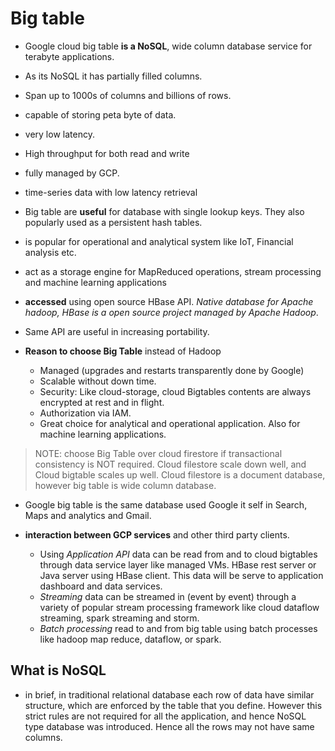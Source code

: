 # Big table

- Google cloud big table **is a NoSQL**, wide column database service for terabyte applications.
- As its NoSQL it has partially filled columns.
- Span up to 1000s of columns and billions of rows.
- capable of storing peta byte of data.
- very low latency.
- High throughput for both read and write
- fully managed by GCP.
- time-series data with low latency retrieval

- Big table are **useful** for database with single lookup keys. They also popularly used as a persistent hash tables.
- is popular for operational and analytical system like IoT, Financial analysis etc.
- act as a storage engine for MapReduced operations, stream processing and machine learning applications

- **accessed** using open source HBase API. *Native database for Apache hadoop, HBase is a open source project managed by Apache Hadoop*.
- Same API are useful in increasing portability.

- **Reason to choose Big Table** instead of Hadoop
  - Managed (upgrades and restarts transparently done by Google)
  - Scalable without down time.
  - Security: Like cloud-storage, cloud Bigtables contents are always encrypted at rest and in flight.
  - Authorization via IAM.
  - Great choice for analytical and operational application. Also for machine learning applications.

> NOTE: choose Big Table over cloud firestore if transactional consistency is NOT required.
> Cloud filestore scale down well, and Cloud bigtable scales up well.
> Cloud filestore is a document database, however big table is wide column database.

- Google big table is the same database used Google it self in Search, Maps and analytics and Gmail.

- **interaction between GCP services** and other third party clients.
  - Using *Application API* data can be read from and to cloud bigtables through data service layer like managed VMs. HBase rest server or Java server using HBase client. This data will be serve to application dashboard and data services.
  - *Streaming* data can be streamed in (event by event) through a variety of popular stream processing framework like cloud dataflow streaming, spark streaming and storm.
  - *Batch processing* read to and from big table using batch processes like hadoop map reduce, dataflow, or spark.

## What is NoSQL

- in brief, in traditional relational database each row of data have similar structure, which are enforced by the table that you define. However this strict rules are not required for all the application, and hence NoSQL type database was introduced. Hence all the rows may not have same columns.
